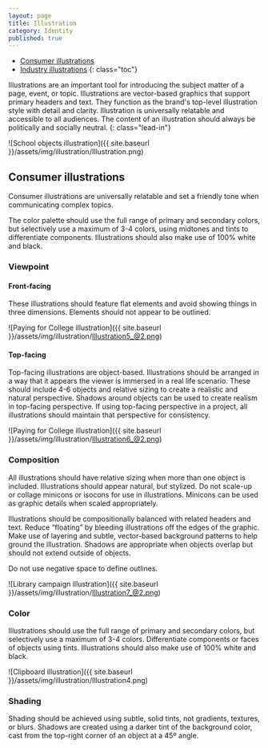 ```yaml
---
layout: page
title: Illustration
category: Identity
published: true
---
```


- [Consumer illustrations](#consumer-illustrations)
- [Industry illustrations](#industry-illustrations)
{: class="toc"}

<div class="content-67 content-first">

Illustrations are an important tool for introducing the subject matter of a page, event, or topic. Illustrations are vector-based graphics that support primary headers and text. They function as the brand's top-level illustration style with detail and clarity. Illustration is universally relatable and accessible to all audiences. The content of an illustration should always be politically and socially neutral.
{: class="lead-in"}

</div>

<div class="content-33 content-last">

![School objects illustration]({{ site.baseurl }}/assets/img/illustration/Illustration.png)

</div>

## Consumer illustrations

<p>Consumer illustrations are universally relatable and set a friendly tone when communicating complex topics.</p>

<p>The color palette should use the full range of primary and secondary colors, but selectively use a maximum of 3-4 colors, using midtones and tints to differentiate components. Illustrations should also make use of 100% white and black.</p>

### Viewpoint

<div class="content-33 content-first">

#### Front-facing

These illustrations should feature flat elements and avoid showing things in three dimensions. Elements should not appear to be outlined.

</div>

<div class="content-67 content-last">

![Paying for College illustration]({{ site.baseurl }}/assets/img/illustration/Illustration5_@2.png)

</div>

<div class="content-33 content-first">

#### Top-facing

Top-facing illustrations are object-based. Illustrations should be arranged in a way that it appears the viewer is immersed in a real life scenario. These should include 4-6 objects and relative sizing to create a realistic and natural perspective. Shadows around objects can be used to create realism in top-facing perspective. If using top-facing perspective in a project, all illustrations should maintain that perspective for consistency.

</div>

<div class="content-67 content-last">

![Paying for College illustration]({{ site.baseurl }}/assets/img/illustration/Illustration6_@2.png)

</div>

<div class="content-33 content-first">

### Composition
All illustrations should have relative sizing when more than one object is included. Illustrations should appear natural, but stylized. Do not scale-up or collage minicons or isocons for use in illustrations. Minicons can be used as graphic details when scaled appropriately.

Illustrations should be compositionally balanced with related headers and text. Reduce “floating” by bleeding illustrations off the edges of the graphic. Make use of layering and subtle, vector-based background patterns to help ground the illustration. Shadows are appropriate when objects overlap but should not extend outside of objects.

Do not use negative space to define outlines.

</div>

<div class="content-67 content-last">

![Library campaign illustration]({{ site.baseurl }}/assets/img/illustration/Illustration7_@2.png)

</div>

<div class="content-33 content-first">

### Color
Illustrations should use the full range
of primary and secondary colors, but
selectively use a maximum of 3-4 colors.
Differentiate components or faces of
objects using tints. Illustrations should
also make use of 100% white and black.

</div>

<div class="content-67 content-last">

![Clipboard illustration]({{ site.baseurl }}/assets/img/illustration/Illustration4.png)

</div>

<div class="content-33 content-first">

### Shading
Shading should be achieved using
subtle, solid tints, not gradients, textures,
or blurs. Shadows are created using a
darker tint of the background color, cast
from the top-right corner of an object at
a 45º angle.

</div>